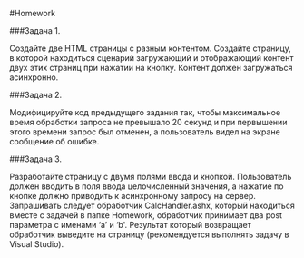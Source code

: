 #Homework 

###Задача 1. 

Создайте две HTML страницы с разным контентом.
Создайте страницу, в которой находиться сценарий загружающий и
отображающий контент двух этих страниц при нажатии на кнопку.
Контент должен загружаться асинхронно.

###Задача 2. 

Модифицируйте код  предыдущего задания так,
чтобы максимальное время обработки запроса не превышало 20 секунд и
при первышении этого времени запрос был отменен,
а пользователь видел на экране сообщение об ошибке. 

###Задача 3. 

Разработайте страницу с двумя полями ввода и кнопкой.
Пользователь должен вводить в поля ввода целочисленный значения, а нажатие по кнопке должно приводить к
асинхронному запросу на сервер. Запрашивать следует обработчик CalcHandler.ashx,
 который находиться вместе с задачей в папке Homework, обработчик принимает два post параметра с именами ‘a’ и ‘b'.
Результат который возвращает обработчик выведите на страницу (рекомендуется выполнять задачу в Visual Studio).

